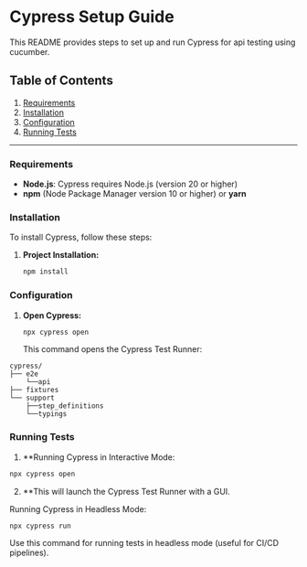 # Cypress Setup Guide

This README provides steps to set up and run Cypress for api testing using cucumber.

## Table of Contents

1. [Requirements](#requirements)
2. [Installation](#installation)
3. [Configuration](#configuration)
4. [Running Tests](#running-tests)

---

### Requirements

- **Node.js**: Cypress requires Node.js (version 20 or higher)
- **npm** (Node Package Manager version 10 or higher) or **yarn**

### Installation

To install Cypress, follow these steps:

1. **Project Installation:**
    ```bash
    npm install
    ```

### Configuration

1. **Open Cypress:**
    ```bash
    npx cypress open
    ```

   This command opens the Cypress Test Runner:

```
cypress/ 
├── e2e
    └──api
├── fixtures
└── support
    ├──step_definitions
    └──typings
```


### Running Tests

1. **Running Cypress in Interactive Mode:

```bash
npx cypress open
```
2. **This will launch the Cypress Test Runner with a GUI.

Running Cypress in Headless Mode:

```bash
npx cypress run
```
Use this command for running tests in headless mode (useful for CI/CD pipelines).

